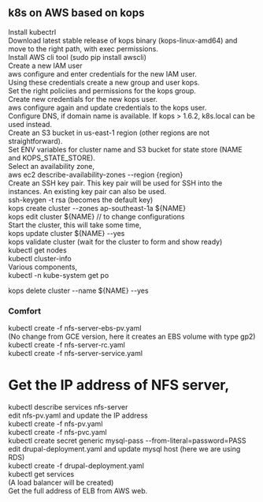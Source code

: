 ## k8s on AWS based on kops

Install kubectrl  
Download latest stable release of kops binary (kops-linux-amd64) and move to the right path, with exec permissions.  
Install AWS cli tool (sudo pip install awscli)  
Create a new IAM user  
aws configure and enter credentials for the new IAM user.  
Using these credentials create a new group and user kops.  
Set the right policiies and permissions for the kops group.  
Create new credentials for the new kops user.  
aws configure again and update credentials to the kops user.  
Configure DNS, if domain name is available. If kops > 1.6.2, k8s.local can be used instead.  
Create an S3 bucket in us-east-1 region (other regions are not straightforward).  
Set ENV variables for cluster name and S3 bucket for state store (NAME and KOPS_STATE_STORE).   
Select an availability zone,  
aws ec2 describe-availability-zones --region {region}  
Create an SSH key pair. This key pair will be used for SSH into the instances. An existing key pair can also be used.  
ssh-keygen -t rsa (becomes the default key)  
kops create cluster --zones ap-southeast-1a ${NAME}  
kops edit cluster ${NAME} // to change configurations  
Start the cluster, this will take some time,  
kops update cluster ${NAME} --yes  
kops validate cluster (wait for the cluster to form and show ready)  
kubectl get nodes  
kubectl cluster-info  
Various components,  
kubectl -n kube-system get po  

kops delete cluster --name ${NAME} --yes  

### Comfort 
kubectl create -f nfs-server-ebs-pv.yaml  
(No change from GCE version, here it creates an EBS volume with type gp2)  
kubectl create -f nfs-server-rc.yaml  
kubectl create -f nfs-server-service.yaml  
# Get the IP address of NFS server,  
kubectl describe services nfs-server  
edit nfs-pv.yaml and update the IP address  
kubectl create -f nfs-pv.yaml  
kubectl create -f nfs-pvc.yaml  
kubectl create secret generic mysql-pass --from-literal=password=PASS  
edit drupal-deployment.yaml and update mysql host (here we are using RDS)  
kubectl create -f drupal-deployment.yaml  
kubectl get services  
(A load balancer will be created)  
Get the full address of ELB from AWS web.  
